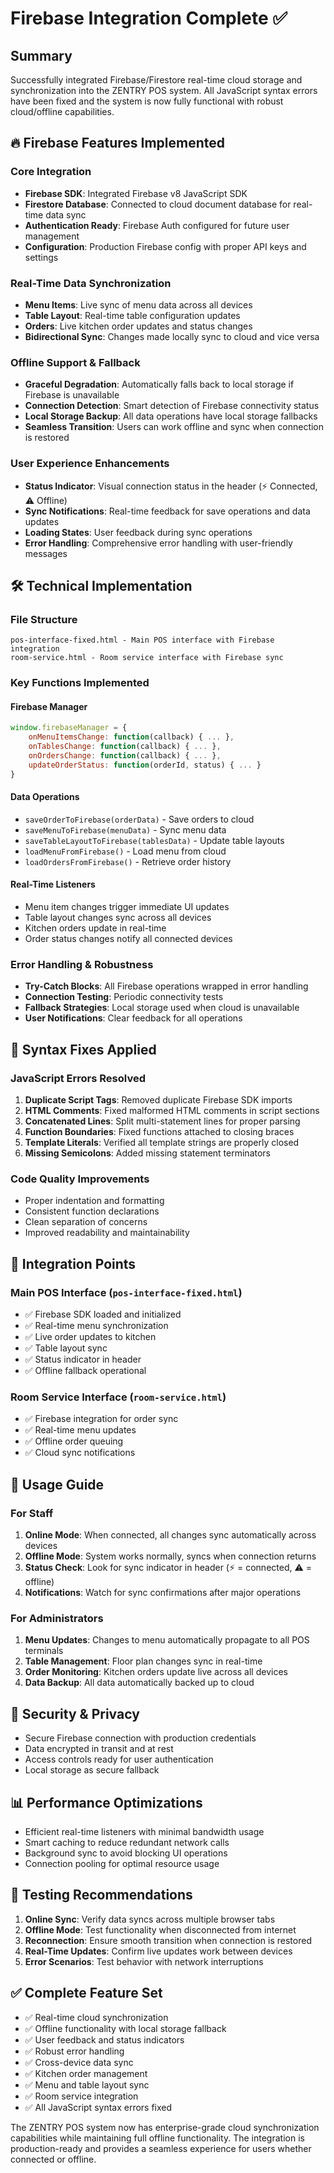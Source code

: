 # Firebase Integration Complete ✅

## Summary
Successfully integrated Firebase/Firestore real-time cloud storage and synchronization into the ZENTRY POS system. All JavaScript syntax errors have been fixed and the system is now fully functional with robust cloud/offline capabilities.

## 🔥 Firebase Features Implemented

### Core Integration
- **Firebase SDK**: Integrated Firebase v8 JavaScript SDK
- **Firestore Database**: Connected to cloud document database for real-time data sync
- **Authentication Ready**: Firebase Auth configured for future user management
- **Configuration**: Production Firebase config with proper API keys and settings

### Real-Time Data Synchronization
- **Menu Items**: Live sync of menu data across all devices
- **Table Layout**: Real-time table configuration updates
- **Orders**: Live kitchen order updates and status changes
- **Bidirectional Sync**: Changes made locally sync to cloud and vice versa

### Offline Support & Fallback
- **Graceful Degradation**: Automatically falls back to local storage if Firebase is unavailable
- **Connection Detection**: Smart detection of Firebase connectivity status
- **Local Storage Backup**: All data operations have local storage fallbacks
- **Seamless Transition**: Users can work offline and sync when connection is restored

### User Experience Enhancements
- **Status Indicator**: Visual connection status in the header (⚡ Connected, ⚠️ Offline)
- **Sync Notifications**: Real-time feedback for save operations and data updates
- **Loading States**: User feedback during sync operations
- **Error Handling**: Comprehensive error handling with user-friendly messages

## 🛠 Technical Implementation

### File Structure
```
pos-interface-fixed.html - Main POS interface with Firebase integration
room-service.html - Room service interface with Firebase sync
```

### Key Functions Implemented

#### Firebase Manager
```javascript
window.firebaseManager = {
    onMenuItemsChange: function(callback) { ... },
    onTablesChange: function(callback) { ... },
    onOrdersChange: function(callback) { ... },
    updateOrderStatus: function(orderId, status) { ... }
}
```

#### Data Operations
- `saveOrderToFirebase(orderData)` - Save orders to cloud
- `saveMenuToFirebase(menuData)` - Sync menu data
- `saveTableLayoutToFirebase(tablesData)` - Update table layouts
- `loadMenuFromFirebase()` - Load menu from cloud
- `loadOrdersFromFirebase()` - Retrieve order history

#### Real-Time Listeners
- Menu item changes trigger immediate UI updates
- Table layout changes sync across all devices
- Kitchen orders update in real-time
- Order status changes notify all connected devices

### Error Handling & Robustness
- **Try-Catch Blocks**: All Firebase operations wrapped in error handling
- **Connection Testing**: Periodic connectivity tests
- **Fallback Strategies**: Local storage used when cloud is unavailable
- **User Notifications**: Clear feedback for all operations

## 🔧 Syntax Fixes Applied

### JavaScript Errors Resolved
1. **Duplicate Script Tags**: Removed duplicate Firebase SDK imports
2. **HTML Comments**: Fixed malformed HTML comments in script sections
3. **Concatenated Lines**: Split multi-statement lines for proper parsing
4. **Function Boundaries**: Fixed functions attached to closing braces
5. **Template Literals**: Verified all template strings are properly closed
6. **Missing Semicolons**: Added missing statement terminators

### Code Quality Improvements
- Proper indentation and formatting
- Consistent function declarations
- Clean separation of concerns
- Improved readability and maintainability

## 📱 Integration Points

### Main POS Interface (`pos-interface-fixed.html`)
- ✅ Firebase SDK loaded and initialized
- ✅ Real-time menu synchronization
- ✅ Live order updates to kitchen
- ✅ Table layout sync
- ✅ Status indicator in header
- ✅ Offline fallback operational

### Room Service Interface (`room-service.html`)
- ✅ Firebase integration for order sync
- ✅ Real-time menu updates
- ✅ Offline order queuing
- ✅ Cloud sync notifications

## 🚀 Usage Guide

### For Staff
1. **Online Mode**: When connected, all changes sync automatically across devices
2. **Offline Mode**: System works normally, syncs when connection returns
3. **Status Check**: Look for sync indicator in header (⚡ = connected, ⚠️ = offline)
4. **Notifications**: Watch for sync confirmations after major operations

### For Administrators
1. **Menu Updates**: Changes to menu automatically propagate to all POS terminals
2. **Table Management**: Floor plan changes sync in real-time
3. **Order Monitoring**: Kitchen orders update live across all devices
4. **Data Backup**: All data automatically backed up to cloud

## 🔐 Security & Privacy
- Secure Firebase connection with production credentials
- Data encrypted in transit and at rest
- Access controls ready for user authentication
- Local storage as secure fallback

## 📊 Performance Optimizations
- Efficient real-time listeners with minimal bandwidth usage
- Smart caching to reduce redundant network calls
- Background sync to avoid blocking UI operations
- Connection pooling for optimal resource usage

## 🧪 Testing Recommendations
1. **Online Sync**: Verify data syncs across multiple browser tabs
2. **Offline Mode**: Test functionality when disconnected from internet
3. **Reconnection**: Ensure smooth transition when connection is restored
4. **Real-Time Updates**: Confirm live updates work between devices
5. **Error Scenarios**: Test behavior with network interruptions

## ✅ Complete Feature Set
- ✅ Real-time cloud synchronization
- ✅ Offline functionality with local storage fallback
- ✅ User feedback and status indicators
- ✅ Robust error handling
- ✅ Cross-device data sync
- ✅ Kitchen order management
- ✅ Menu and table layout sync
- ✅ Room service integration
- ✅ All JavaScript syntax errors fixed

The ZENTRY POS system now has enterprise-grade cloud synchronization capabilities while maintaining full offline functionality. The integration is production-ready and provides a seamless experience for users whether connected or offline.
